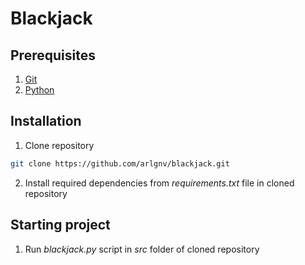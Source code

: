 # Blackjack

## Prerequisites

1. [Git](https://git-scm.com/downloads)
2. [Python](https://www.python.org/downloads/)

## Installation

1. Clone repository

```bash
git clone https://github.com/arlgnv/blackjack.git
```

2. Install required dependencies from _requirements.txt_ file in cloned repository

## Starting project

1. Run _blackjack.py_ script in _src_ folder of cloned repository
